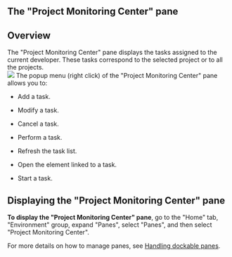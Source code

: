 


## The "Project Monitoring Center" pane
			



<a name="NOTE1"></a>
<a name="NOTE1_1"></a>


## Overview
<a name="overview_ELTTEXTE000092"></a>
The "Project Monitoring Center" pane displays the tasks assigned to the current developer. These tasks correspond to the selected project or to all the projects.<br>![](https://doc.pcsoft.fr/en-US/images/image.awp?langid=3&name=CC_Suivi_Presentation%20-%20HC%20N%B0001.gif)
The popup menu (right click) of the "Project Monitoring Center" pane allows you to:

- Add a task.

- Modify a task.

- Cancel a task.

- Perform a task.

- Refresh the task list.

- Open the element linked to a task.

- Start a task.




<a name="NOTE2"></a>
<a name="NOTE2_1"></a>


## Displaying the "Project Monitoring Center" pane
<a name="displaying_the_project_monitoring_center_pane_ELTTEXTE000116"></a>
**To display the "Project Monitoring Center" pane**, go to the "Home" tab, "Environment" group, expand "Panes", select "Panes", and then select "Project Monitoring Center".

For more details on how to manage panes, see [Handling dockable panes](../Editeurs/2027001.md).


